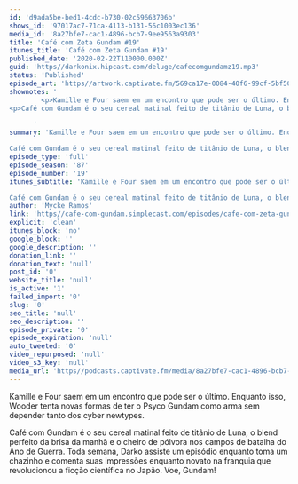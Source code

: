 ```yaml
---
id: 'd9ada5be-bed1-4cdc-b730-02c59663706b'
shows_id: '97017ac7-71ca-4113-b131-56c1003ec136'
media_id: '8a27bfe7-cac1-4896-bcb7-9ee9563a9303'
title: 'Café com Zeta Gundam #19'
itunes_title: 'Café com Zeta Gundam #19'
published_date: '2020-02-22T110000.000Z'
guid: 'https//darkonix.hipcast.com/deluge/cafecomgundamz19.mp3'
status: 'Published'
episode_art: 'https//artwork.captivate.fm/569ca17e-0084-40f6-99cf-5bf50ae5d69b/1005-itunes-1582369201.jpg'
shownotes: '
        <p>Kamille e Four saem em um encontro que pode ser o último. Enquanto isso, Wooder tenta novas formas de ter o Psyco Gundam como arma sem depender tanto dos cyber newtypes.</p>
<p>Café com Gundam é o seu cereal matinal feito de titânio de Luna, o blend perfeito da brisa da manhã e o cheiro de pólvora nos campos de batalha do Ano de Guerra. Toda semana, Darko assiste um episódio enquanto toma um chazinho e comenta suas impressões enquanto novato na franquia que revolucionou a ficção científica no Japão. Voe, Gundam!</p>

      '
summary: 'Kamille e Four saem em um encontro que pode ser o último. Enquanto isso, Wooder tenta novas formas de ter o Psyco Gundam como arma sem depender tanto dos cyber newtypes.

Café com Gundam é o seu cereal matinal feito de titânio de Luna, o blend perfeito da brisa da manhã e o cheiro de pólvora nos campos de batalha do Ano de Guerra. Toda semana, Darko assiste um episódio enquanto toma um chazinho e comenta suas impressões enquanto novato na franquia que revolucionou a ficção científica no Japão. Voe, Gundam!'
episode_type: 'full'
episode_season: '87'
episode_number: '19'
itunes_subtitle: 'Kamille e Four saem em um encontro que pode ser o último. Enquanto isso, Wooder tenta novas formas de ter o Psyco Gundam como arma sem depender tanto dos cyber newtypes.

Café com Gundam é o seu cereal matinal feito de titânio de Luna, o blend perfeito da brisa da manhã e o cheiro de pólvora nos campos de batalha do Ano de Guerra. Toda semana, Darko assiste um episódio enquanto toma um chazinho e comenta suas impressões enquanto novato na franquia que revolucionou a ficção científica no Japão. Voe, Gundam!'
author: 'Mycke Ramos'
link: 'https//cafe-com-gundam.simplecast.com/episodes/cafe-com-zeta-gundam-19-BTbaafKK'
explicit: 'clean'
itunes_block: 'no'
google_block: ''
google_description: ''
donation_link: ''
donation_text: 'null'
post_id: '0'
website_title: 'null'
is_active: '1'
failed_import: '0'
slug: '0'
seo_title: 'null'
seo_description: ''
episode_private: '0'
episode_expiration: 'null'
auto_tweeted: '0'
video_repurposed: 'null'
video_s3_key: 'null'
media_url: 'https//podcasts.captivate.fm/media/8a27bfe7-cac1-4896-bcb7-9ee9563a9303/cafecomgundamz19_tc.mp3'
---
```

Kamille e Four saem em um encontro que pode ser o último. Enquanto isso, Wooder tenta novas formas de ter o Psyco Gundam como arma sem depender tanto dos cyber newtypes.

Café com Gundam é o seu cereal matinal feito de titânio de Luna, o blend perfeito da brisa da manhã e o cheiro de pólvora nos campos de batalha do Ano de Guerra. Toda semana, Darko assiste um episódio enquanto toma um chazinho e comenta suas impressões enquanto novato na franquia que revolucionou a ficção científica no Japão. Voe, Gundam!